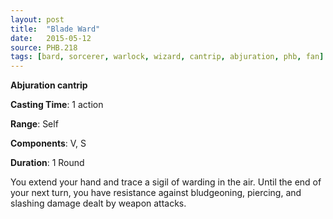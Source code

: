 ```yaml
---
layout: post
title:  "Blade Ward"
date:   2015-05-12
source: PHB.218
tags: [bard, sorcerer, warlock, wizard, cantrip, abjuration, phb, fan]
---
```


**Abjuration cantrip**

**Casting Time**: 1 action

**Range**: Self

**Components**: V, S

**Duration**: 1 Round

You extend your hand and trace a sigil of warding in the air. Until the end of your next turn, you have resistance against bludgeoning, piercing, and slashing damage dealt by weapon attacks.
